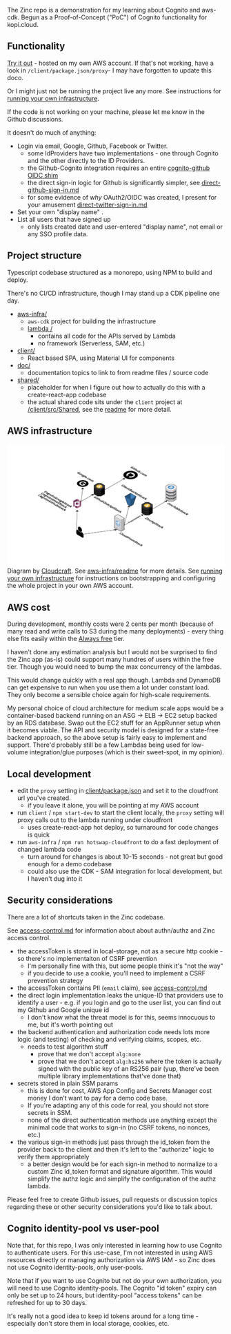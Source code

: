 The Zinc repo is a demonstration for my learning about Cognito and aws-cdk.
Begun as a Proof-of-Concept ("PoC") of Cognito functionality for 
kopi.cloud.

## Functionality

[Try it out](https://d10mxtejtt0tmd.cloudfront.net) - hosted on my own AWS
account.  If that's not working, have a look in `/client/package.json/proxy`-
I may have forgotten to update this doco.

Or I might just not be running the project live any more.  See instructions for
[running your own infrastructure](doc/running-own-infra.md).

If the code is not working on your machine, please let me know in the Github
discussions.

It doesn't do much of anything:
* Login via email, Google, Github, Facebook or Twitter.
  * some IdProviders have two implementations - one through Cognito and
  the other directly to the ID Providers.
  * the Github-Cognito integration requires an entire 
    [cognito-github OIDC shim](aws-infra/lambda/doc/cognito-github.md)
  * the direct sign-in logic for Github is significantly simpler, see
  [direct-github-sign-in.md](aws-infra/lambda/doc/direct-github-sign-in.md)
  * for some evidence of *why* OAuth2/OIDC was created, I present for your 
  amusement [direct-twitter-sign-in.md](/aws-infra/lambda/doc/direct-twitter-sign-in.md)
* Set your own "display name" .
* List all users that have signed up 
  * only lists created date and user-entered "display name", 
    not email or any SSO profile data.


## Project structure

Typescript codebase structured as a monorepo, using NPM to build and deploy.

There's no CI/CD infrastructure, though I may stand up a CDK pipeline one day.

* [aws-infra/](aws-infra)
  * `aws-cdk` project for building the infrastructure
  * [lambda /](aws-infra/lambda)
    * contains all code for the APIs served by Lambda
    * no framework (Serverless, SAM, etc.)
* [client/](client)
  * React based SPA, using Material UI for components 
* [doc/](doc)
  * documentation topics to link to from readme files / source code  
* [shared/](shared)
  * placeholder for when I figure out how to actually do this with a 
    create-react-app codebase
  * the actual shared code sits under the `client` project at  
  [/client/src/Shared](/client/src/Shared), see the [readme](/shared/readme.md) 
  for more detail.  


## AWS infrastructure

![architecture](doc/aws-infra.svg "AWS infrastructure")
Diagram by [Cloudcraft](https://www.cloudcraft.co/).
See [aws-infra/readme](aws-infra/readme.md) for more details.
See [running your own infrastructure](doc/running-own-infra.md) for 
instructions on bootstrapping and configuring the whole project in your own 
AWS account.


## AWS cost

During development, monthly costs were  2 cents per month (because of many
read and write calls to S3 during the many deployments) - every thing else
fits easily within the [Always free](https://aws.amazon.com/free) tier.

I haven't done any estimation analysis but I would not be surprised to find the
Zinc app (as-is) could support many hundres of users within the free tier.
Though you would need to bump the max concurrency of the lambdas.

This would change quickly with a real app though.  Lambda and DynamoDB can get
expensive to run when you use them a lot under constant load.  They only
become a sensible choice again for high-scale requirements.

My personal choice of cloud architecture for medium scale apps would be a
container-based backend running on an ASG -> ELB -> EC2 setup backed by an
RDS database. Swap out the EC2 stuff for an AppRunner setup when it becomes
viable.
The API and security model is designed for a state-free backend approach, so
the above setup is fairly easy to implement and support.
There'd probably still be a few Lambdas being used for low-volume
integration/glue purposes (which is their sweet-spot, in my opinion).


## Local development 
* edit the `proxy` setting in [client/package.json](./client/package.json) and
set it to the cloudfront url you've created.
  * if you leave it alone, you will be pointing at my AWS account
* run `client` / `npm start-dev` to start the client locally, the `proxy` setting 
will proxy calls out to the lambda running under cloudfront
  * uses create-react-app hot deploy, so turnaround for code changes is quick 
* run `aws-infra` / `npm run hotswap-cloudfront` to do a fast deployment of 
changed lambda code
  * turn around for changes is about 10-15 seconds - not great but good enough
  for a demo codebase
  * could also use the CDK - SAM integration for local development, but I 
  haven't dug into it


## Security considerations

There are a lot of shortcuts taken in the Zinc codebase.

See [access-control.md](/doc/access-control.md) for information about about
authn/authz and Zinc access control.

* the accessToken is stored in local-storage, not as a secure http cookie - 
  so there's no implementaiton of CSRF prevention
  * I'm personally fine with this, but some people think it's "not the way"
  * if you decide to use a cookie, you'll need to implement a CSRF prevention
  strategy
* the accessToken contains PII (`email` claim), see 
  [access-control.md](/doc/access-control.md) 
* the direct login implementation leaks the unique-ID that providers use to
identify a user - e.g. if you login and go to the user list, you can find out
my Github and Google unique id
  * I don't know what the threat model is for this, seems innocuous to me, but
    it's worth pointing out
* the backend authentication and authorization code needs lots more 
  logic (and testing) of checking and verifying claims, scopes, etc.
  * needs to test algorithm stuff 
    * prove that we don't accept `alg:none`
    * prove that we don't accept `alg:hs256` where the token is actually signed 
    with the public key of an RS256 pair (yup, there've been multiple library 
    implementations that've done that)
* secrets stored in plain SSM params
  * this is done for cost, AWS App Config and Secrets Manager cost money I 
  don't want to pay for a demo code base.  
  * If you're adapting any of this code for real, you should not store 
  secrets in SSM.
  * none of the direct authentication methods use anything except the minimal
  code that works to sign-in (no CSRF tokens, no nonces, etc.)
* the various sign-in methods just pass through the id_token from the 
  provider back to the client and then it's left to the "authorize" logic to 
  verify them appropriately
  * a better design would be for each sign-in method to normalize to a custom
  Zinc id_token format and signature algorithm.  This would simplify the authz
  logic and simplify the configuration of the authz lambda.

Please feel free to create Github issues, pull requests or discussion topics 
regarding these or other security considerations you'd like to talk about.


## Cognito identity-pool vs user-pool

Note that, for this repo, I was only interested in learning how to use
Cognito to authenticate users. For this use-case, I'm not interested in
using AWS resources directly or managing authorization via AWS IAM - so Zinc
does not use Cognito identity-pools, only user-pools.

Note that if you want to use Cognito but not do your own authorization,
you will need to use Cognito identity-pools. 
The Cognito "id token" expiry can only be set up to 24 hours, but identity-pool 
"access tokens" can be refreshed for up to 30 days. 

It's really not a good idea to keep id tokens around for a long time - 
especially don't store them in local storage, cookies, etc.


